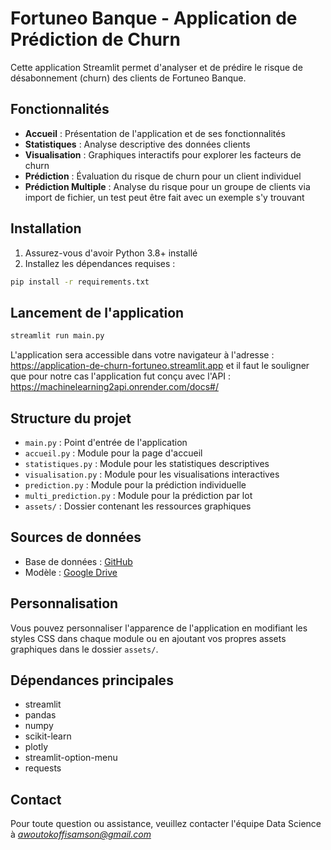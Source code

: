# Fortuneo Banque - Application de Prédiction de Churn

Cette application Streamlit permet d'analyser et de prédire le risque de désabonnement (churn) des clients de Fortuneo Banque.

## Fonctionnalités

- **Accueil** : Présentation de l'application et de ses fonctionnalités
- **Statistiques** : Analyse descriptive des données clients
- **Visualisation** : Graphiques interactifs pour explorer les facteurs de churn
- **Prédiction** : Évaluation du risque de churn pour un client individuel
- **Prédiction Multiple** : Analyse du risque pour un groupe de clients via import de fichier, un test peut être fait avec un exemple s'y trouvant 

## Installation

1. Assurez-vous d'avoir Python 3.8+ installé
2. Installez les dépendances requises :

```bash
pip install -r requirements.txt
```

## Lancement de l'application

```bash
streamlit run main.py
```

L'application sera accessible dans votre navigateur à l'adresse : https://application-de-churn-fortuneo.streamlit.app 
et il faut le souligner que pour notre cas l'application fut conçu avec l'API : https://machinelearning2api.onrender.com/docs#/

## Structure du projet

- `main.py` : Point d'entrée de l'application
- `accueil.py` : Module pour la page d'accueil
- `statistiques.py` : Module pour les statistiques descriptives
- `visualisation.py` : Module pour les visualisations interactives
- `prediction.py` : Module pour la prédiction individuelle
- `multi_prediction.py` : Module pour la prédiction par lot
- `assets/` : Dossier contenant les ressources graphiques

## Sources de données

- Base de données : [GitHub](https://github.com/Awoutokoffisamson/machine_learning2_Documents/blob/main/Churn_Modelling.csv)
- Modèle : [Google Drive](https://drive.google.com/file/d/1JZji6K_r-Msko1xuk3R9ONycgPtliSK2/view)


## Personnalisation

Vous pouvez personnaliser l'apparence de l'application en modifiant les styles CSS dans chaque module ou en ajoutant vos propres assets graphiques dans le dossier `assets/`.

## Dépendances principales

- streamlit
- pandas
- numpy
- scikit-learn
- plotly
- streamlit-option-menu
- requests

## Contact

Pour toute question ou assistance, veuillez contacter l'équipe Data Science à *awoutokoffisamson@gmail.com*
